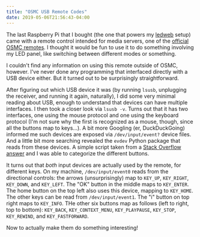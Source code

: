 ```yaml
---
title: "OSMC USB Remote Codes"
date: 2019-05-06T21:56:43-04:00
---
```


The last Raspberry Pi that I bought (the one that powers my
[ledweb](/blog/2018/05/16/ledweb/) setup) came with a remote control intended
for media servers, one of the
[official OSMC remotes](https://osmc.tv/store/product/osmc-remote-control/).
I thought it would be fun to use it to do something involving my LED panel, like
switching between different modes or something.

I couldn't find any information on using this remote outside of OSMC, however.
I've never done any programming that interfaced directly with a USB device
either.  But it turned out to be surprisingly straightforward.

After figuring out which USB device it was (by running `lsusb`, unplugging the
receiver, and running it again, naturally), I did some very minimal reading
about USB, enough to understand that devices can have multiple interfaces.  I
then took a closer look via `lsusb -v`.  Turns out that it has two interfaces,
one using the mouse protocol and one using the keyboard protocol (I'm not sure
why the first is recognized as a mouse, though, since all the buttons map to
keys...).  A bit more Googling (er, DuckDuckGoing) informed me such devices are
exposed via `/dev/input/event?` device files.  And a little bit more searching
revealed the `evdev` Python package that reads from these devices.  A simple
script taken from a
[Stack Overflow answer](https://stackoverflow.com/a/37137943/1575211) and I was
able to categorize the different buttons.

It turns out that _both_ input devices are actually used by the remote, for
different keys.  On my machine, `/dev/input/event0` reads from the directional
controls: the arrows (unsurprisingly) map to `KEY_UP`, `KEY_RIGHT`, `KEY_DOWN`,
and `KEY_LEFT`.  The "OK" button in the middle maps to `KEY_ENTER`.  The home
button on the top left also uses this device, mapping to `KEY_HOME`.  The other
keys can be read from `/dev/input/event1`.  The "i" button on top right maps to
`KEY_INFO`.  THe other six buttons map as follows (left to right, top to
bottom): `KEY_BACK`, `KEY_CONTEXT_MENU`, `KEY_PLAYPAUSE`, `KEY_STOP`,
`KEY_REWIND`, and `KEY_FASTFORWARD`.

Now to actually make them do something interesting!
